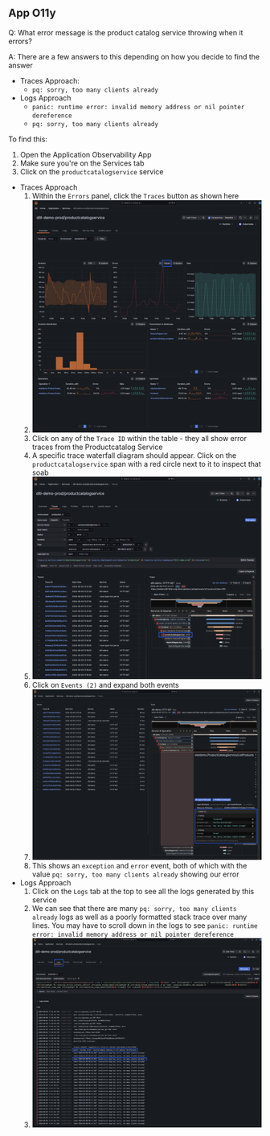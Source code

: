 ## App O11y
Q: What error message is the product catalog service throwing when it errors?

A: There are a few answers to this depending on how you decide to find the answer
- Traces Approach: 
  - `pq: sorry, too many clients already`
- Logs Approach
  - `panic: runtime error: invalid memory address or nil pointer dereference`
  - `pq: sorry, too many clients already`

To find this:
1. Open the Application Observability App
1. Make sure you're on the Services tab 
1. Click on the `productcatalogservice` service
  - Traces Approach
    1. Within the `Errors` panel, click the `Traces` button as shown here
    1. ![Errorsl](/images/2.3-app-olly-1.png)
    1. Click on any of the `Trace ID` within the table - they all show error traces from the Productcatalog Service
    1. A specific trace waterfall diagram should appear. Click on the `productcatalogservice` span with a red circle next to it to inspect that soab
    1. ![Span Detail](/images/2.3-app-olly-2.png)
    1. Click on `Events (2)` and expand both events
    1. ![Events](/images/2.3-app-olly-3.png)
    1. This shows an `exception` and `error` event, both of which with the value `pq: sorry, too many clients already` showing our error
  - Logs Approach
    1. Click on the `Logs` tab at the top to see all the logs generated by this service
    1. We can see that there are many `pq: sorry, too many clients already` logs as well as a poorly formatted stack trace over many lines. You may have to scroll down in the logs to see `panic: runtime error: invalid memory address or nil pointer dereference`
    1. ![Logs](/images/2.3-app-olly-4.png)


